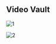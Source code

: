 ## Video Vault

![1](https://github.com/JustAddRobots/vault/assets/59129905/057c333b-68ee-4a40-aafe-59f7663db6ad)

![2](https://github.com/JustAddRobots/vault/assets/59129905/6841e8d8-c047-47cd-8c35-f3432175158c)

